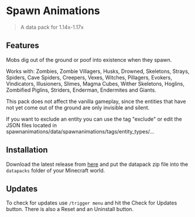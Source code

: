 # Spawn Animations

> A data pack for 1.14x-1.17x

## Features

Mobs dig out of the ground or poof into existence when they spawn.

Works with:
Zombies, Zombie Villagers, Husks, Drowned, Skeletons, Strays, Spiders, Cave Spiders, Creepers, Vexes, Witches, Pillagers, Evokers, Vindicators, Illusioners, Slimes, Magma Cubes, Wither Skeletons, Hoglins, Zombified Piglins, Striders, Enderman, Endermites and Giants.

This pack does not affect the vanilla gameplay, since the entities that have not yet come out of the ground are only invisible and silent.

If you want to exclude an entity you can use the tag "exclude" or edit the JSON files located in spawnanimations/data/spawnanimations/tags/entity_types/...


## Installation

Download the latest release from [here](https://github.com/Tschipcraft/spawnanimations/releases/latest) and put the datapack zip file into the `datapacks` folder of your Minecraft world.


## Updates

To check for updates use `/trigger menu` and hit the Check for Updates button. There is also a Reset and an Uninstall button.
